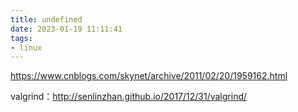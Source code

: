 ```yaml
---
title: undefined
date: 2023-01-19 11:11:41
tags:
- linux
---
```


https://www.cnblogs.com/skynet/archive/2011/02/20/1959162.html

valgrind：http://senlinzhan.github.io/2017/12/31/valgrind/

